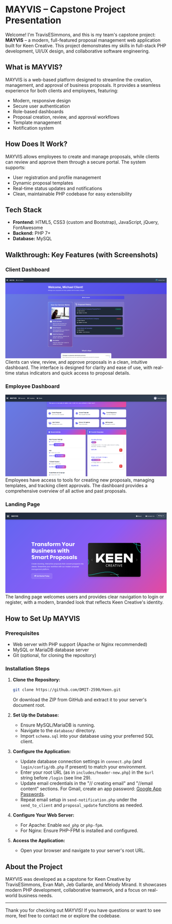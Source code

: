 # MAYVIS – Capstone Project Presentation

Welcome! I'm TravisESimmons, and this is my team's capstone project: **MAYVIS** – a modern, full-featured proposal management web application built for Keen Creative. This project demonstrates my skills in full-stack PHP development, UI/UX design, and collaborative software engineering.

## What is MAYVIS?

MAYVIS is a web-based platform designed to streamline the creation, management, and approval of business proposals. It provides a seamless experience for both clients and employees, featuring:

- Modern, responsive design
- Secure user authentication
- Role-based dashboards
- Proposal creation, review, and approval workflows
- Template management
- Notification system

## How Does It Work?

MAYVIS allows employees to create and manage proposals, while clients can review and approve them through a secure portal. The system supports:

- User registration and profile management
- Dynamic proposal templates
- Real-time status updates and notifications
- Clean, maintainable PHP codebase for easy extensibility

## Tech Stack

- **Frontend:** HTML5, CSS3 (custom and Bootstrap), JavaScript, jQuery, FontAwesome
- **Backend:** PHP 7+
- **Database:** MySQL

## Walkthrough: Key Features (with Screenshots)

### Client Dashboard
![Client Dashboard](screenshots/client-dashboard.png)
Clients can view, review, and approve proposals in a clean, intuitive dashboard. The interface is designed for clarity and ease of use, with real-time status indicators and quick access to proposal details.

### Employee Dashboard
![Employee Dashboard](screenshots/employee-dashboard.png)
Employees have access to tools for creating new proposals, managing templates, and tracking client approvals. The dashboard provides a comprehensive overview of all active and past proposals.

### Landing Page
![Landing Page](screenshots/landing-page.png)
The landing page welcomes users and provides clear navigation to login or register, with a modern, branded look that reflects Keen Creative's identity.

## How to Set Up MAYVIS

### Prerequisites
- Web server with PHP support (Apache or Nginx recommended)
- MySQL or MariaDB database server
- Git (optional, for cloning the repository)

### Installation Steps
1. **Clone the Repository:**
   ```bash
   git clone https://github.com/DMIT-2590/Keen.git
   ```
   Or download the ZIP from GitHub and extract it to your server's document root.

2. **Set Up the Database:**
   - Ensure MySQL/MariaDB is running.
   - Navigate to the `database/` directory.
   - Import `schema.sql` into your database using your preferred SQL client.

3. **Configure the Application:**
   - Update database connection settings in `connect.php` (and `login/config/db.php` if present) to match your environment.
   - Enter your root URL (as in `includes/header-new.php`) in the `$url` string before `/login` (see line 29).
   - Update email credentials in the "// creating email" and "//email content" sections. For Gmail, create an app password: [Google App Passwords](https://support.google.com/accounts/answer/185833?hl=en).
   - Repeat email setup in `send-notification.php` under the `send_to_client` and `proposal_update` functions as needed.

4. **Configure Your Web Server:**
   - For Apache: Enable `mod_php` or `php-fpm`.
   - For Nginx: Ensure PHP-FPM is installed and configured.

5. **Access the Application:**
   - Open your browser and navigate to your server's root URL.

## About the Project

MAYVIS was developed as a capstone for Keen Creative by TravisESimmons, Evan Mah, Jeb Gallarde, and Melody Mirand. It showcases modern PHP development, collaborative teamwork, and a focus on real-world business needs.

---

Thank you for checking out MAYVIS! If you have questions or want to see more, feel free to contact me or explore the codebase.
